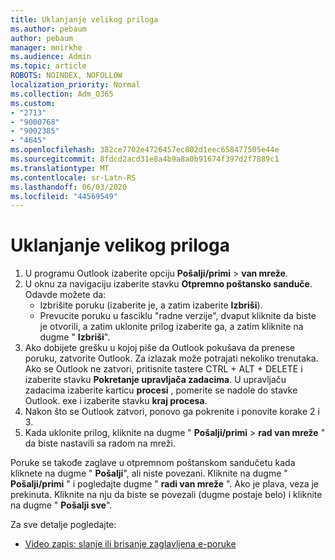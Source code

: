 ```yaml
---
title: Uklanjanje velikog priloga
ms.author: pebaum
author: pebaum
manager: mnirkhe
ms.audience: Admin
ms.topic: article
ROBOTS: NOINDEX, NOFOLLOW
localization_priority: Normal
ms.collection: Adm_O365
ms.custom:
- "2713"
- "9000768"
- "9002385"
- "4645"
ms.openlocfilehash: 382ce7702e4726457ec802d1eec658477505e44e
ms.sourcegitcommit: 8fdcd2acd31e8a4b9a8a0b91674f397d2f7889c1
ms.translationtype: MT
ms.contentlocale: sr-Latn-RS
ms.lasthandoff: 06/03/2020
ms.locfileid: "44569549"
---
```

# <a name="remove-the-large-attachment"></a>Uklanjanje velikog priloga

1. U programu Outlook izaberite opciju **Pošalji/primi**  >  **van mreže**. 
2. U oknu za navigaciju izaberite stavku **Otpremno poštansko sanduče**. Odavde možete da: 
    - Izbrišite poruku (izaberite je, a zatim izaberite **Izbriši**).
    - Prevucite poruku u fasciklu "radne verzije", dvaput kliknite da biste je otvorili, a zatim uklonite prilog izaberite ga, a zatim kliknite na dugme " **Izbriši**".
3. Ako dobijete grešku u kojoj piše da Outlook pokušava da prenese poruku, zatvorite Outlook. Za izlazak može potrajati nekoliko trenutaka. Ako se Outlook ne zatvori, pritisnite tastere CTRL + ALT + DELETE i izaberite stavku **Pokretanje upravljača zadacima**. U upravljaču zadacima izaberite karticu **procesi** , pomerite se nadole do stavke Outlook. exe i izaberite stavku **kraj procesa**.
4. Nakon što se Outlook zatvori, ponovo ga pokrenite i ponovite korake 2 i 3. 
5. Kada uklonite prilog, kliknite na dugme " **Pošalji/primi**  >  **rad van mreže** " da biste nastavili sa radom na mreži. 

Poruke se takođe zaglave u otpremnom poštanskom sandučetu kada kliknete na dugme " **Pošalji**", ali niste povezani. Kliknite na dugme " **Pošalji/primi** " i pogledajte dugme " **radi van mreže** ". Ako je plava, veza je prekinuta. Kliknite na nju da biste se povezali (dugme postaje belo) i kliknite na dugme " **Pošalji sve**".
 
 Za sve detalje pogledajte:
- [Video zapis: slanje ili brisanje zaglavljena e-poruke](https://support.office.com/article/Video-Send-or-delete-an-email-stuck-in-your-outbox-26d5d34a-4e5f-444a-a9e8-44db04a94dec) 